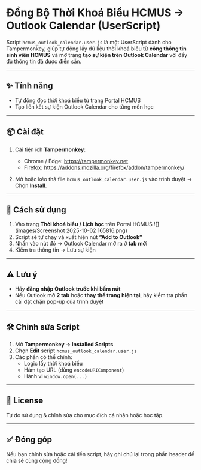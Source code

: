 # Đồng Bộ Thời Khoá Biểu HCMUS → Outlook Calendar (UserScript)

Script `hcmus_outlook_calendar.user.js` là một UserScript dành cho Tampermonkey, giúp tự động lấy dữ liệu thời khoá biểu từ **cổng thông tin sinh viên HCMUS** và mở trang **tạo sự kiện trên Outlook Calendar** với đầy đủ thông tin đã được điền sẵn.

---

## ✨ Tính năng

- Tự động đọc thời khoá biểu từ trang Portal HCMUS  
- Tạo liên kết sự kiện Outlook Calendar cho từng môn học  

---

## 📦 Cài đặt

1. Cài tiện ích **Tampermonkey**:

   - Chrome / Edge: https://tampermonkey.net  
   - Firefox: https://addons.mozilla.org/firefox/addon/tampermonkey/

2. Mở hoặc kéo thả file `hcmus_outlook_calendar.user.js` vào trình duyệt → Chọn **Install**.

---

## 🚀 Cách sử dụng

1. Vào trang **Thời khoá biểu / Lịch học** trên Portal HCMUS
![](images/Screenshot 2025-10-02 165816.png) 
3. Script sẽ tự chạy và xuất hiện nút **“Add to Outlook”** 
4. Nhấn vào nút đó → Outlook Calendar mở ra ở **tab mới**  
5. Kiểm tra thông tin → Lưu sự kiện

---

## ⚠️ Lưu ý

- Hãy **đăng nhập Outlook trước khi bấm nút**  
- Nếu Outlook mở **2 tab** hoặc **thay thế trang hiện tại**, hãy kiểm tra phần cài đặt chặn pop-up của trình duyệt  

---

## 🛠️ Chỉnh sửa Script

1. Mở **Tampermonkey → Installed Scripts**  
2. Chọn **Edit** script `hcmus_outlook_calendar.user.js`  
3. Các phần có thể chỉnh:
   - Logic lấy thời khoá biểu
   - Hàm tạo URL (dùng `encodeURIComponent`)
   - Hành vi `window.open(...)`

---

## 📄 License

Tự do sử dụng & chỉnh sửa cho mục đích cá nhân hoặc học tập.

---

## ✅ Đóng góp

Nếu bạn chỉnh sửa hoặc cải tiến script, hãy ghi chú lại trong phần header để chia sẻ cùng cộng đồng!

